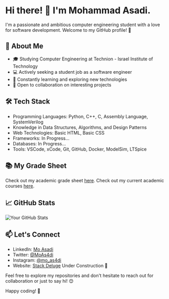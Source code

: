 # Hi there! 👋 I'm Mohammad Asadi.

I'm a passionate and ambitious computer engineering student with a love for software development. Welcome to my GitHub profile! 🚀

## 🚀 About Me

- 🎓 Studying Computer Engineering at Technion - Israel Institute of Technology
- 💻 Actively seeking a student job as a software engineer
- 🌱 Constantly learning and exploring new technologies
- 🤔 Open to collaboration on interesting projects

## 🛠️ Tech Stack

- Programming Languages: Python, C++, C, Assembly Language, SystemVerilog
- Knowledge in Data Structures, Algorithms, and Design Patterns
- Web Technologies: Basic HTML, Basic CSS
- Frameworks: In Progress...
- Databases: In Progress...
- Tools: VSCode, xCode, Git, GitHub, Docker, ModelSim, LTSpice

## 📚 My Grade Sheet
Check out my academic grade sheet [here](https://shorturl.at/ckzAN).
Check out my current academic courses [here](https://shorturl.at/fjyLV).


## 📈 GitHub Stats

![Your GitHub Stats](https://github-readme-stats.vercel.app/api?username=mo-asadi&show_icons=true&theme=radical)

## 📫 Let's Connect

- LinkedIn: [Mo Asadi](https://www.linkedin.com/in/mo-asadi-663b5a221/)
- Twitter: [@MoAs4di](https://twitter.com/MoAs4di)
- Instagram: [@mo_as4di](https://www.instagram.com/mo_as4di?igsh=bHI5bnJvcDJ2YWR3&utm_source=qr)
- Website: [Stack Deluge](https://stackdeluge.com) Under Construction 🔧

<!-- ## 🔧 Currently Working On

[Describe a current project or area of focus]

## 🌟 Featured Projects

1. [Project Name 1](link-to-project-1) - Brief description.
2. [Project Name 2](link-to-project-2) - Brief description.
3. [Project Name 3](link-to-project-3) - Brief description. -->


Feel free to explore my repositories and don't hesitate to reach out for collaboration or just to say hi! 😊

Happy coding! 🚀

